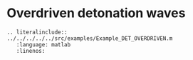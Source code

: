 # Overdriven detonation waves

```{eval-rst}
.. literalinclude:: ../../../../../src/examples/Example_DET_OVERDRIVEN.m
   :language: matlab
   :linenos:
```
